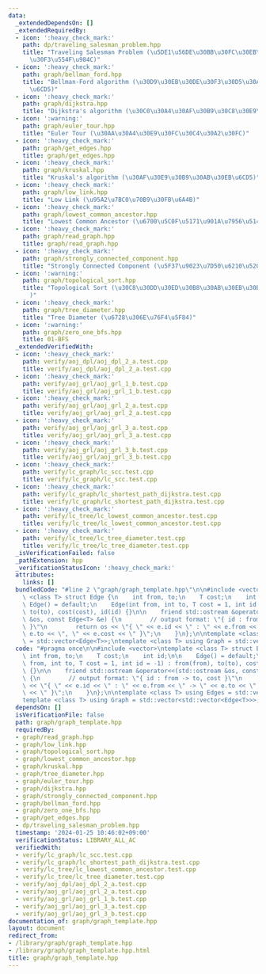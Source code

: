 ```yaml
---
data:
  _extendedDependsOn: []
  _extendedRequiredBy:
  - icon: ':heavy_check_mark:'
    path: dp/traveling_salesman_problem.hpp
    title: "Traveling Salesman Problem (\u5DE1\u56DE\u30BB\u30FC\u30EB\u30B9\u30DE\
      \u30F3\u554F\u984C)"
  - icon: ':heavy_check_mark:'
    path: graph/bellman_ford.hpp
    title: "Bellman-Ford algorithm (\u30D9\u30EB\u30DE\u30F3\u30D5\u30A9\u30FC\u30C9\
      \u6CD5)"
  - icon: ':heavy_check_mark:'
    path: graph/dijkstra.hpp
    title: "Dijkstra's algorithm (\u30C0\u30A4\u30AF\u30B9\u30C8\u30E9\u6CD5)"
  - icon: ':warning:'
    path: graph/euler_tour.hpp
    title: "Euler Tour (\u30AA\u30A4\u30E9\u30FC\u30C4\u30A2\u30FC)"
  - icon: ':heavy_check_mark:'
    path: graph/get_edges.hpp
    title: graph/get_edges.hpp
  - icon: ':heavy_check_mark:'
    path: graph/kruskal.hpp
    title: "Kruskal's algorithm (\u30AF\u30E9\u30B9\u30AB\u30EB\u6CD5)"
  - icon: ':heavy_check_mark:'
    path: graph/low_link.hpp
    title: "Low Link (\u95A2\u7BC0\u70B9\u30FB\u6A4B)"
  - icon: ':heavy_check_mark:'
    path: graph/lowest_common_ancestor.hpp
    title: "Lowest Common Ancestor (\u6700\u5C0F\u5171\u901A\u7956\u5148)"
  - icon: ':heavy_check_mark:'
    path: graph/read_graph.hpp
    title: graph/read_graph.hpp
  - icon: ':heavy_check_mark:'
    path: graph/strongly_connected_component.hpp
    title: "Strongly Connected Component (\u5F37\u9023\u7D50\u6210\u5206)"
  - icon: ':warning:'
    path: graph/topological_sort.hpp
    title: "Topological Sort (\u30C8\u30DD\u30ED\u30B8\u30AB\u30EB\u30BD\u30FC\u30C8\
      )"
  - icon: ':heavy_check_mark:'
    path: graph/tree_diameter.hpp
    title: "Tree Diameter (\u6728\u306E\u76F4\u5F84)"
  - icon: ':warning:'
    path: graph/zero_one_bfs.hpp
    title: 01-BFS
  _extendedVerifiedWith:
  - icon: ':heavy_check_mark:'
    path: verify/aoj_dpl/aoj_dpl_2_a.test.cpp
    title: verify/aoj_dpl/aoj_dpl_2_a.test.cpp
  - icon: ':heavy_check_mark:'
    path: verify/aoj_grl/aoj_grl_1_b.test.cpp
    title: verify/aoj_grl/aoj_grl_1_b.test.cpp
  - icon: ':heavy_check_mark:'
    path: verify/aoj_grl/aoj_grl_2_a.test.cpp
    title: verify/aoj_grl/aoj_grl_2_a.test.cpp
  - icon: ':heavy_check_mark:'
    path: verify/aoj_grl/aoj_grl_3_a.test.cpp
    title: verify/aoj_grl/aoj_grl_3_a.test.cpp
  - icon: ':heavy_check_mark:'
    path: verify/aoj_grl/aoj_grl_3_b.test.cpp
    title: verify/aoj_grl/aoj_grl_3_b.test.cpp
  - icon: ':heavy_check_mark:'
    path: verify/lc_graph/lc_scc.test.cpp
    title: verify/lc_graph/lc_scc.test.cpp
  - icon: ':heavy_check_mark:'
    path: verify/lc_graph/lc_shortest_path_dijkstra.test.cpp
    title: verify/lc_graph/lc_shortest_path_dijkstra.test.cpp
  - icon: ':heavy_check_mark:'
    path: verify/lc_tree/lc_lowest_common_ancestor.test.cpp
    title: verify/lc_tree/lc_lowest_common_ancestor.test.cpp
  - icon: ':heavy_check_mark:'
    path: verify/lc_tree/lc_tree_diameter.test.cpp
    title: verify/lc_tree/lc_tree_diameter.test.cpp
  _isVerificationFailed: false
  _pathExtension: hpp
  _verificationStatusIcon: ':heavy_check_mark:'
  attributes:
    links: []
  bundledCode: "#line 2 \"graph/graph_template.hpp\"\n\n#include <vector>\ntemplate\
    \ <class T> struct Edge {\n    int from, to;\n    T cost;\n    int id;\n\n   \
    \ Edge() = default;\n    Edge(int from, int to, T cost = 1, int id = -1) : from(from),\
    \ to(to), cost(cost), id(id) {}\n\n    friend std::ostream &operator<<(std::ostream\
    \ &os, const Edge<T> &e) {\n        // output format: \"{ id : from -> to, cost\
    \ }\"\n        return os << \"{ \" << e.id << \" : \" << e.from << \" -> \" <<\
    \ e.to << \", \" << e.cost << \" }\";\n    }\n};\n\ntemplate <class T> using Edges\
    \ = std::vector<Edge<T>>;\ntemplate <class T> using Graph = std::vector<std::vector<Edge<T>>>;\n"
  code: "#pragma once\n\n#include <vector>\ntemplate <class T> struct Edge {\n   \
    \ int from, to;\n    T cost;\n    int id;\n\n    Edge() = default;\n    Edge(int\
    \ from, int to, T cost = 1, int id = -1) : from(from), to(to), cost(cost), id(id)\
    \ {}\n\n    friend std::ostream &operator<<(std::ostream &os, const Edge<T> &e)\
    \ {\n        // output format: \"{ id : from -> to, cost }\"\n        return os\
    \ << \"{ \" << e.id << \" : \" << e.from << \" -> \" << e.to << \", \" << e.cost\
    \ << \" }\";\n    }\n};\n\ntemplate <class T> using Edges = std::vector<Edge<T>>;\n\
    template <class T> using Graph = std::vector<std::vector<Edge<T>>>;\n"
  dependsOn: []
  isVerificationFile: false
  path: graph/graph_template.hpp
  requiredBy:
  - graph/read_graph.hpp
  - graph/low_link.hpp
  - graph/topological_sort.hpp
  - graph/lowest_common_ancestor.hpp
  - graph/kruskal.hpp
  - graph/tree_diameter.hpp
  - graph/euler_tour.hpp
  - graph/dijkstra.hpp
  - graph/strongly_connected_component.hpp
  - graph/bellman_ford.hpp
  - graph/zero_one_bfs.hpp
  - graph/get_edges.hpp
  - dp/traveling_salesman_problem.hpp
  timestamp: '2024-01-25 10:46:02+09:00'
  verificationStatus: LIBRARY_ALL_AC
  verifiedWith:
  - verify/lc_graph/lc_scc.test.cpp
  - verify/lc_graph/lc_shortest_path_dijkstra.test.cpp
  - verify/lc_tree/lc_lowest_common_ancestor.test.cpp
  - verify/lc_tree/lc_tree_diameter.test.cpp
  - verify/aoj_dpl/aoj_dpl_2_a.test.cpp
  - verify/aoj_grl/aoj_grl_2_a.test.cpp
  - verify/aoj_grl/aoj_grl_1_b.test.cpp
  - verify/aoj_grl/aoj_grl_3_a.test.cpp
  - verify/aoj_grl/aoj_grl_3_b.test.cpp
documentation_of: graph/graph_template.hpp
layout: document
redirect_from:
- /library/graph/graph_template.hpp
- /library/graph/graph_template.hpp.html
title: graph/graph_template.hpp
---
```

